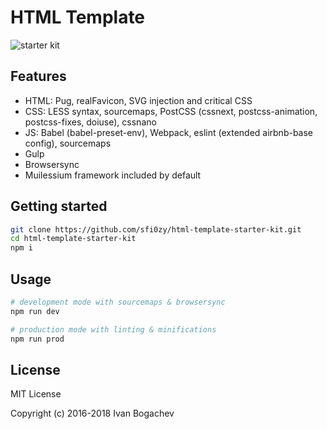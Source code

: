 # HTML Template

![starter kit](https://habrastorage.org/web/973/9a0/b19/9739a0b1913449f2a1792ab5b2f89063.png "Starter Kit")

## Features
- HTML: Pug, realFavicon, SVG injection and critical CSS
- CSS: LESS syntax, sourcemaps, PostCSS (cssnext, postcss-animation, postcss-fixes, doiuse), cssnano
- JS: Babel (babel-preset-env), Webpack, eslint (extended airbnb-base config), sourcemaps
- Gulp
- Browsersync
- Muilessium framework included by default

## Getting started
```sh
git clone https://github.com/sfi0zy/html-template-starter-kit.git
cd html-template-starter-kit
npm i
```

## Usage

```sh
# development mode with sourcemaps & browsersync
npm run dev

# production mode with linting & minifications
npm run prod
```

## License

MIT License

Copyright (c) 2016-2018 Ivan Bogachev
